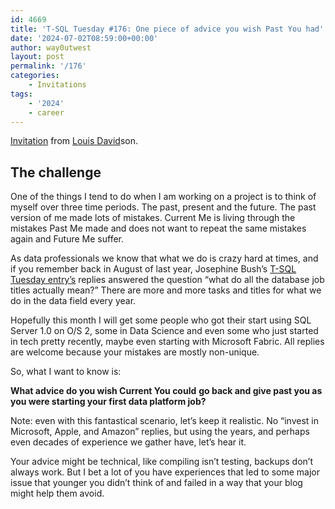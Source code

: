 ```yaml
---
id: 4669
title: 'T-SQL Tuesday #176: One piece of advice you wish Past You had'
date: '2024-07-02T08:59:00+00:00'
author: way0utwest
layout: post
permalink: '/176'
categories:
    - Invitations
tags:
    - '2024'
    - career
---
```


[Invitation](https://www.red-gate.com/simple-talk/blogs/t-sql-tuesday-176-one-piece-of-advice-you-wish-past-you-had/) from [Louis David](https://www.red-gate.com/simple-talk/author/louis-davidson/)son.

## The challenge

One of the things I tend to do when I am working on a project is to think of myself over three time periods. The past, present and the future. The past version of me made lots of mistakes. Current Me is living through the mistakes Past Me made and does not want to repeat the same mistakes again and Future Me suffer.

As data professionals we know that what we do is crazy hard at times, and if you remember back in August of last year, Josephine Bush’s [T-SQL Tuesday entry’s](https://sqlkitty.com/t-sql-tuesday-165-database-job-titles/) replies answered the question “what do all the database job titles actually mean?” There are more and more tasks and titles for what we do in the data field every year.

Hopefully this month I will get some people who got their start using SQL Server 1.0 on O/S 2, some in Data Science and even some who just started in tech pretty recently, maybe even starting with Microsoft Fabric. All replies are welcome because your mistakes are mostly non-unique.

So, what I want to know is:

**What advice do you wish Current You could** <a></a>**go back and give past you as you were starting your first data platform job?**

Note: even with this fantastical scenario, let’s keep it realistic. No “invest in Microsoft, Apple, and Amazon” replies, but using the years, and perhaps even decades of experience we gather have, let’s hear it.

Your advice might be technical, like compiling isn’t testing, backups don’t always work. But I bet a lot of you have experiences that led to some major issue that younger you didn’t think of and failed in a way that your blog might help them avoid.
